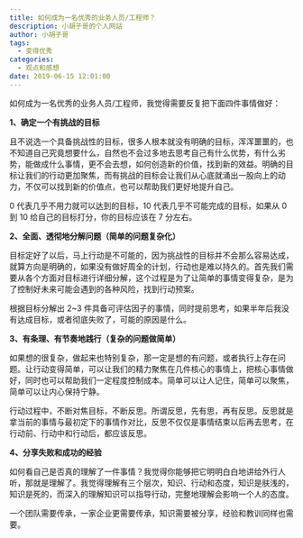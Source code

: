 ```yaml
---
title: 如何成为一名优秀的业务人员/工程师？
description: 小胡子哥的个人网站
author: 小胡子哥
tags:
  - 变得优秀
categories:
  - 观点和感想
date: 2019-06-15 12:01:00
---
```

如何成为一名优秀的业务人员/工程师，我觉得需要反复把下面四件事情做好：

**1、确定一个有挑战的目标**

且不说选一个具备挑战性的目标，很多人根本就没有明确的目标，浑浑噩噩的，也不知道自己究竟想要什么，自然也不会过多地去思考自己有什么优势，有什么劣势，能做成什么事情，更不会去想，如何创造新的价值，找到新的效益。明确的目标让我们的行动更加聚焦，而有挑战的目标会让我们从心底就涌出一股向上的动力，不仅可以找到新的价值点，也可以帮助我们更好地提升自己。

0 代表几乎不用力就可以达到的目标，10 代表几乎不可能完成的目标，如果从 0 到 10 给自己的目标打分，你的目标应该在 7 分左右。

**2、全面、透彻地分解问题（简单的问题复杂化）**

目标定好了以后，马上行动是不可能的，因为挑战性的目标并不会那么容易达成，就算方向是明确的，如果没有做好周全的计划，行动也是难以持久的。首先我们需要从各个方面对目标进行详细分解，这个过程是为了让简单的事情变得复杂，是为了控制好未来可能会遇到的各种风险，找到行动预案。

根据目标分解出 2~3 件具备可评估因子的事情，同时提前思考，如果半年后我没有达成目标，或者彻底失败了，可能的原因是什么。

**3、有条理、有节奏地践行（复杂的问题做简单）**

如果想的很复杂，做起来也特别复杂，那一定是想的有问题，或者执行上存在问题。让行动变得简单，可以让我们的精力聚焦在几件核心的事情上，把核心事情做好，同时也可以帮助我们一定程度控制成本。简单可以让人记住，简单可以聚焦，简单可以让内心保持宁静。

行动过程中，不断对焦目标，不断反思。所谓反思，先有思，再有反思。反思就是拿当前的事情与最初定下的事情作对比，反思不仅仅是事情结束以后再去思考，在行动前、行动中和行动后，都应该反思。

**4、分享失败和成功的经验**

如何看自己是否真的理解了一件事情？我觉得你能够把它明明白白地讲给外行人听，那就是理解了。我觉得理解有三个层次，知识、行动和态度，知识是肤浅的，知识是死的，而深入的理解知识可以指导行动，完整地理解会影响一个人的态度。

一个团队需要传承，一家企业更需要传承，知识需要被分享，经验和教训同样也需要。